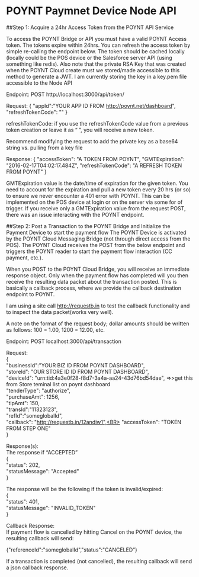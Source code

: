 # POYNT Paymnet Device Node API


##Step 1: Acquire a 24hr Access Token from the POYNT API Service

To access the POYNT Bridge or API you must have a valid POYNT Access token.  The tokens expire within 24hrs.   You can refresh the access token by simple re-calling the endpoint below.  The token should be cached locally (locally could be the POS device or the Salesforce server API (using something like redis).  Also note that the private RSA Key that was created when the POYNT Cloud create must we stored/made accessible to this method to generate a JWT. I am currently storing the key in a key.pem file accessible to the Node API

Endpoint:	POST http://localhost:3000/api/token/

Request:
{
    "appId":"YOUR APP ID FROM http://poynt.net/dashboard",
    "refreshTokenCode": ""
}

refreshTokenCode: if you use the refreshTokenCode value from a previous token creation or leave it as “ ”, you will receive a new token.  

Recommend modifying the request to add the private key as a base64 string vs. pulling from a key file

Response:
{
  "accessToken": "A TOKEN FROM POYNT",
  "GMTExpiration": "2016-02-17T04:02:17.484Z",
  "refreshTokenCode": "A REFRESH TOKEN FROM POYNT"
}

GMTExpiration value is the date/time of expiration for the given token.   You need to account for the expiration and pull a new token every 20 hrs (or so) to ensure we never encounter a 401 error with POYNT.  This can be implemented on the POS device at login or on the server via some for of trigger.
If you receive only a GMTExpiration value from the request POST, there was an issue interacting with the POYNT endpoint.



##Step 2: Post a Transaction to the POYNT Bridge and Initialize the Payment Device to start the payment flow
The POYNT Device is activated by the POYNT Cloud Messaging Bridge (not through direct access from the POS).  The POYNT Cloud receives the POST from the below endpoint and triggers the POYNT reader to start the payment flow interaction (CC payment, etc.).

When you POST to the POYNT Cloud Bridge, you will receive an immediate response object.  Only when the payment flow has completed will you then receive the resulting data packet about the transaction posted.  This is basically a callback process, where we provide the callback destination endpoint to POYNT.

I am using a site call http://requestb.in to test the callback functionality and to inspect the data packet(works very well).

A note on the format of the request body; dollar amounts should be written as follows: 100 = 1.00, 1200 = 12.00, etc.

Endpoint:  POST localhost:3000/api/transaction

Request:<br>
{<BR>
    "businessId":"YOUR BIZ ID FROM POYNT DASHBOARD",<BR>
    "storeId": "OUR STORE ID ID FROM POYNT DASHBOARD",<BR>
    "deviceId": "urn:tid:4a3e0f28-f8d7-3a4a-aa24-43d76bd54dae", =>>get this from Store teminal list on poynt dashboard<BR>
    "tenderType": "authorize",<BR>
    "purchaseAmt": 1256,<BR>
    "tipAmt": 150,<BR>
    "transId":"11323123",<BR>
    "refId":"someglobalId",<BR>
    "callback": "http://requestb.in/12andiw1",<BR>
    "accessToken": "TOKEN FROM STEP ONE"<BR>
}<BR>

Response(s):<BR>
The response if “ACCEPTED”<BR>
{<BR>
  "status": 202,<BR>
  "statusMessage": "Accepted"<BR>
}<BR>

The response will be the following if the token is invalid/expired:<BR>
{<BR>
  "status": 401,<BR>
  "statusMessage": "INVALID_TOKEN"<BR>
}<BR>

Callback Response:<BR>
If payment flow is cancelled by hitting Cancel on the POYNT device, the resulting callback will send: <BR>

{"referenceId":"someglobalId","status":"CANCELED”}<BR>


If a transaction is completed (not cancelled), the resulting callback will send a json callback response.

